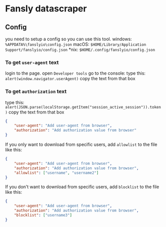 # Fansly datascraper

## Config
you need to setup a config so you can use this tool.
windows: `%APPDATA%\fanslyio\config.json`
macOS: `$HOME/Library/Application Support/fanslyio/config.json`
*nix: `$HOME/.config/fanslyio/config.json`


### To get `user-agent` text
login to the page. open `Developer tools` go to the console:
type this: `alert(window.navigator.userAgent)` copy the text from that box
### To get `authorization` text
type this: `alert(JSON.parse(localStorage.getItem("session_active_session")).token)` copy the text from that box

```json
{
    "user-agent": "Add user-agent from browser",
    "authorization": "Add authorization value from browser"
}
```

If you only want to download from specific users, add `allowlist` to the file like this:
```json
{
    "user-agent": "Add user-agent from browser",
    "authorization": "Add authorization value from browser",
    "allowlist": ["username", "username2"]
}
```

If you don't want to download from specific users, add `blocklist` to the file like this:
```json
{
    "user-agent": "Add user-agent from browser",
    "authorization": "Add authorization value from browser",
    "blocklist": ["username3"]
}
```